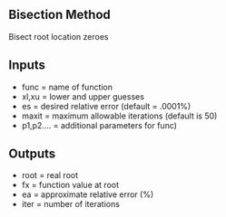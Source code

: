 ## Bisection Method ##
Bisect root location zeroes
## Inputs ##


- func = name of function
- xl,xu = lower and upper guesses
- es = desired relative error (default = .0001%)
- maxit = maximum allowable iterations (default is 50)
- p1,p2.... = additional parameters for func)
## Outputs ##


- root = real root
- fx = function value at root
- ea = approximate relative error (%)
- iter = number of iterations
